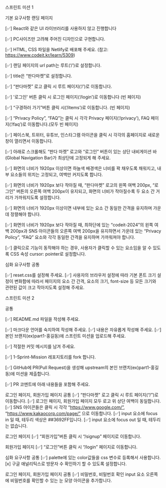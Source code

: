 스프린트 미션 1

기본 요구사항
랜딩 페이지

[✅] React와 같은 UI 라이브러리를 사용하지 않고 진행합니다

[✅] PC사이즈만 고려해 주어진 디자인으로 구현합니다.

[✅] HTML, CSS 파일을 Netlify로 배포해 주세요. (참고: https://www.codeit.kr/learn/5309)

[✅] 랜딩 페이지의 url path는 루트(‘/’)로 설정합니다.

[✅] title은 “판다마켓”로 설정합니다.

[✅] “판다마켓” 로고 클릭 시 루트 페이지(‘/’)로 이동합니다.

[✅] '로그인' 버튼 클릭 시 로그인 페이지(‘/login’)로 이동합니다 (빈 페이지)

[✅] “구경하러 가기”버튼 클릭 시(’/items’)로 이동합니다. (빈 페이지)

[✅] “Privacy Policy”, “FAQ”는 클릭 시 각각 Privacy 페이지(‘/privacy’), FAQ 페이지(‘/faq’)로 이동합니다.(모두 빈 페이지)

[✅] 페이스북, 트위터, 유튜브, 인스타그램 아이콘을 클릭 시 각각의 홈페이지로 새로운 창이 열리면서 이동합니다.

[✅] 아래로 스크롤해도 “판다 마켓” 로고와 “로그인” 버튼이 있는 상단 내비게이션 바(Global Navigation Bar)가 최상단에 고정되게 해 주세요.

[✅] 화면의 너비가 1920px 이상이면 하늘색 배경색은 너비를 꽉 채우도록 채워지고, 내부 요소들의 위치는 고정되고, 여백만 커지도록 합니다.

[✅] 화면의 너비가 1920px 보다 작아질 때, “판다마켓” 로고의 왼쪽 여백 200px, “로그인" 버튼의 오른쪽 여백 200px이 유지되고, 화면의 너비가 작아질수록 두 요소 간 거리가 가까워지도록 설정합니다.

[✅] 화면의 너비가 1920px 이상이면 내부에 있는 요소 간 동일한 간격을 유지하며 가운데 정렬해야 합니다.

[✅] 화면의 너비가 1920px 보다 작아질 때, 최하단에 있는 “codeit-2024”의 왼쪽 여백 200px과 SNS 아이콘들의 오른쪽 여백 200px을 유지하면서 가운데 있는 “Privacy Policy”, “FAQ” 요소와 각각 동일한 간격을 유지하며 가까워져야 합니다.

[✅] 클릭으로 기능이 동작해야 하는 경우, 사용자가 클릭할 수 있는 요소임을 알 수 있도록 CSS 속성 cursor: pointer로 설정합니다.

심화 요구사항
공통

[✅] reset.css를 설정해 주세요.
[✅] 사용자의 브라우저 설정에 따라 기본 폰트 크기 설정이 변화함에 따라서 페이지의 요소 간 간격, 요소의 크기, font-size 등 모든 크기와 관련된 값이 크고 작아지도록 설정해 주세요.

스프린트 미션 2

공통

[✅] README.md 파일을 작성해 주세요.

[✅] 마크다운 언어를 숙지하여 작성해 주세요.
[✅] 내용은 자유롭게 작성해 주세요.
[✅] 본인 브랜치(ex)part1-홍길동)에 스프린트 미션을 업로드해 주세요.

[✅] 적절한 커밋 메시지를 남겨 주세요.

[✅] 1-Sprint-Mission 레포지토리를 fork 합니다.

[✅] GitHub에 PR(Pull Request)을 생성해 upstream의 본인 브랜치(ex)part1-홍길동)에 미션을 제출합니다.

[✅] PR 코멘트에 아래 내용들을 포함해 주세요.

로그인 페이지, 회원가입 페이지 공통
[✅] “판다마켓" 로고 클릭 시 루트 페이지(“/”)로 이동합니다.
[✅] 로그인 페이지, 회원가입 페이지 모두 로고 위 상단 여백이 동일합니다.
[✅] SNS 아이콘들은 클릭 시 각각 “https://www.google.com/”, “https://www.kakaocorp.com/page/” 으로 이동합니다.
[✅] input 요소에 focus in 일 때, 테두리 색상은 ##3692FF입니다.
[✅] input 요소에 focus out 일 때, 테두리는 없습니다.

로그인 페이지
[✅] “회원가입”버튼 클릭 시 “/signup” 페이지로 이동합니다.

회원가입 페이지
[✅] “로그인”버튼 클릭 시 “/login” 페이지로 이동합니다.

심화 요구사항
공통
[✅] palette에 있는 color값들을 css 변수로 등록해서 사용합니다.
[x] 구글 애널리틱스로 방문자 수 확인하기 할 수 있도록 설정합니다.

로그인 페이지, 회원가입 페이지 공통
[✅] 비밀번호, 비밀번호 확인 input 요소 오른쪽에 비밀번호를 확인할 수 있는 눈 모양 아이콘을 추가합니다.
